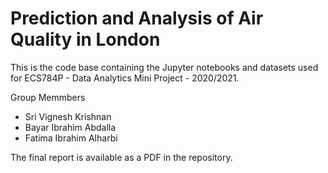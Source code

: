 # Prediction and Analysis of Air Quality in London
This is the code base containing the Jupyter notebooks and datasets used for ECS784P - Data Analytics Mini Project - 2020/2021.

Group Memmbers
- Sri Vignesh Krishnan
- Bayar Ibrahim Abdalla
- Fatima Ibrahim Alharbi


The final report is available as a PDF in the repository. 
